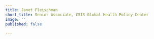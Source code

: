 ```yaml
---
title: Janet Fleischman
short_title: Senior Associate, CSIS Global Health Policy Center
image: ''
published: false

---
```

